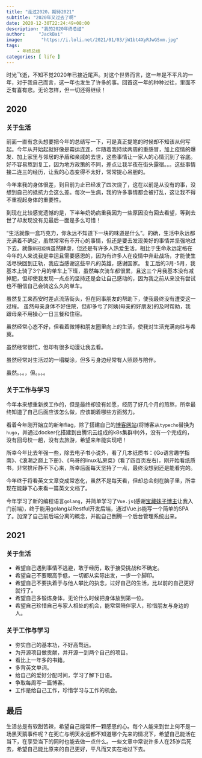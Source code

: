 ```yaml
---
title: "走过2020，期待2021"
subtitle: "2020年又过去了啊"
date: 2020-12-30T22:24:49+08:00
description: "我的2020年终总结"
author:     "JackBai"
image:       "https://i.loli.net/2021/01/03/jW1bt4XyRJwGSxm.jpg"
tags:
    - 年终总结
categories: [ life ]
---
```

时光飞逝，不知不觉2020年已接近尾声。对这个世界而言，这一年是不平凡的一年，对于我自己而言，这一年也发生了许多的事。回首这一年的种种过往，里面不乏有喜有悲。无论怎样，但一切还得继续！
<!--more-->
## 2020
### 关于生活
前面一直有念头想要把今年的总结写一下，可是真正提笔的时候却不知该从何写起。今年从开始起就好像是霉运连连，伴随着我持续两周的重感冒，加上疫情的爆发、加上家里与邻居的矛盾和亲戚的去世，这些事情让一家人的心情沉到了谷底。好不容易熬到复工，因为地方政策的不同，差点让我半夜在街头露宿。。。这些事情接二连三的经历，让我的心态变得不太好，常常提心吊胆的。

今年来我的身体很差，到目前为止已经发了四次烧了，这在以前是从没有的事，没想到自己的抵抗力会这么差。每次一生病，我的许多事情都会被打乱，这让我不得不重视起身体的重要性。

到现在比较感觉遗憾的是，下半年奶奶病重我因为一些原因没有回去看望，等到去世了却发现没有见最后一面是多么可惜！

“生活就像一盒巧克力，你永远不知道下一块的味道是什么”。的确，生活中永远都充满着不确定，虽然常常有不开心的事情，但还是要去发现美好的事情并坚强地过下去。就像`新冠疫情`虽然肆虐，但还是有许多人热爱生活。相比于生命永远定格在今年的人来说我是幸运且需要感恩的，因为有许多人在疫情中奔赴战场，才能使生活尽快回到正轨，我应当感谢这些平凡的英雄，感谢国家。
复工后的3月-5月，我基本上骑了3个月的单车上下班，虽然每次骑车都很累，且这三个月我基本没有减掉肥，但却使我发现一点点的坚持还是会让自己感动的，因为我之前从来没有尝试也不相信自己会骑这么久的单车。

虽然复工来西安时差点流落街头，但在同事朋友的帮助下，使我最终没有遭受这一过程。
虽然母亲身体不好住院，但却多亏了阿姨(母亲的好朋友)的及时帮助，我跟母亲不用操心一日三餐和住宿。

虽然经常心态不好，但看着微博和朋友圈里向上的生活，使我对生活充满向往与希冀。

虽然经常很忙，但却有很多动漫让我去看。

虽然经常对生活过的一塌糊涂，但多亏身边经常有人照顾与陪伴。

虽然。。。，但。。。。

### 关于工作与学习
今年本来想重新换工作的，但是最终却没有如愿，经历了好几个月的煎熬，所幸最终知道了自己后面应该怎么做，应该朝着哪些方面努力。

看着今年刚开始立的新年flag，除了搭建自己的[博客网站](https://www.geekby.cn)(将博客从`typecho`替换为`hugo`，并通过docker化搭建到由腾讯云组成的k8s集群中)外，没有一个完成的，没有回母校一趟，没有去旅游，希望来年能实现吧！

所幸今年比去年强一些，除去电子书小说外，看了几本纸质书：《Go语言趣学指南》、《浪潮之巅上下册》、《鸟哥的linux私房菜》(看了四百页左右)，刚开始看纸质书，非常排斥静不下心来，所幸后面每天坚持了一点，最终没想到还是能看完的。

今年终于将看英文文章变成常态化，虽然不是每天看，但却总会刻在脑子里，所幸现在能静下心来看一篇英文文档了。

今年学习了新的编程语言`golang`，并简单学习了`Vue.js`(感谢[宝藏妹子博主](http://www.godbasin.com/)让我入门前端)，终于能用golang以Restful开发后端，通过Vue.js能写一个简单的SPA了。加深了自己前后端分离的概念，并能自己倒腾一个后台管理系统出来。
## 2021
### 关于生活
- 希望自己遇到事情不逃避，敢于经历，敢于接受挑战和不确定。
- 希望自己不要眼高手低，一切都从实际出发，一步一个脚印。
- 希望自己不要执着于与他人攀比的执念，过好自己的生活，比以前的自己更好就行了。
- 希望自己多锻炼身体，无论什么时候把身体放到第一位。
- 希望自己珍惜自己与家人相处的机会，能常常陪伴家人，珍惜朋友与身边的人。
### 关于工作与学习
- 夯实自己的基本功，不好高骛远。
- 为开源项目做贡献，并开源一到两个自己的项目。
- 看比上一年多的书籍。
- 多背英文单词。
- 给自己的爱好分配时间，学习了解下日语。
- 争取每周写一篇博客。
- 工作是给自己工作，珍惜学习与工作的机会。
## 最后
生活总是有软甜苦辣，希望自己能常怀一颗感恩的心。每个人能来到世上何不是一场黑天鹅事件呢？在死亡与明天永远都不知道哪个先来的情况下，希望自己能活在当下，在享受当下的同时也能去做一点什么。一些文章中常说许多人在25岁后死去，希望自己能比原来的自己更好，平凡而又实在地过下去。




